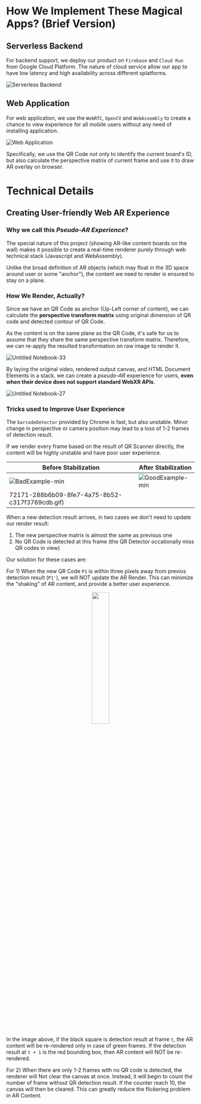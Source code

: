 # How We Implement These Magical Apps? (Brief Version)

## Serverless Backend

For backend support, we deploy our product on `Firebase` and `Cloud Run` from Google Cloud Platform. The nature of cloud service allow our app to have low latency and high availability across different splatforms.

![Serverless Backend](https://user-images.githubusercontent.com/89672451/152683764-030f614c-e7c3-4dc1-8f72-7833ac1443a5.jpg)


## Web Application

For web application, we use the `WebRTC`, `OpenCV` and `WebAssembly` to create a chance to view experience for all mobile users without any need of installing application.

![Web Application](https://user-images.githubusercontent.com/47029019/152671055-229ad26c-dadf-4f90-a28b-d92802374c21.jpg)

Specifically, we use the QR Code not only to identify the current board's ID, but also calculate the perspective matrix of current frame and use it to draw AR overlay on browser.

# Technical Details

## Creating User-friendly Web AR Experience

### Why we call this *Pseudo-AR Experience*?

The special nature of this project (showing AR-like content boards on the wall) makes it possible to create a real-time renderer purely through web technical stack (Javascript and WebAssembly).

Unlike the broad definition of AR objects (which may float in the 3D space around user or some "anchor"), the content we need to render is ensured to stay on a plane. 

### How We Render, Actually?

Since we have an QR Code as anchor (Up-Left corner of content), we can calculate the **perspective transform matrix** using original dimension of QR code and detected contour of QR Code.

As the content is on the same plane as the QR Code, it's safe for us to assume that they share the same perspective transform matrix. Therefore, we can re-apply the resulted transformation on raw image to render it.

![Untitled Notebook-33](https://user-images.githubusercontent.com/47029019/152671125-abfa8e38-0c09-423e-8637-7a2328dd5443.jpg)

By laying the original video, rendered output canvas, and HTML Document Elements in a stack, we can create a *pseudo-AR* experience for users, **even when their device does not support standard WebXR APIs**.

![Untitled Notebook-27](https://user-images.githubusercontent.com/47029019/152671154-8bd10367-223d-455e-b1f5-823ea3a3d4d0.jpg)

### Tricks used to Improve User Experience

The `barcodeDetector` provided by Chrome is fast, but also unstable. Minor change in perspective or camera position may lead to a loss of 1-2 frames of detection result.

If we render every frame based on the result of QR Scanner directly, the content will be highly unstable and have poor user experience.

| Before Stabilization | After Stabilization |
|----|----|
|![BadExample-min](https://user-images.githubusercontent.com/47029019/152672103-b7260f7c-171b-4b82-894c-69c18187a250.gif)|![GoodExample-min](https://user-images.githubusercontent.com/47029019/152672171-288b6b09-8fe7-4a75-8b52-c317f3769cdb.gif)
72171-288b6b09-8fe7-4a75-8b52-c317f3769cdb.gif)|

When a new detection result arrives, in two cases we don't need to update our render result:

1. The new perspective matrix is almost the same as previous one
2. No QR Code is detected at this frame (the QR Detector occationally miss QR codes in view)

Our solution for these cases are:

For 1) When the new QR Code `P1` is within three pixels away from previos detection result (`P1'`), we will NOT update the AR Render. This can minimize the "shaking" of AR content, and provide a better user experience.

<center><img src="https://user-images.githubusercontent.com/47029019/152673584-0124049d-506e-456f-802f-09d08c06fbe7.jpeg" width="30%"/></center>

In the image above, if the black square is detection result at frame `t`, the AR content will be re-rendered only in case of green frames. If the detection result at `t + 1` is the red bounding box, then AR content will NOT be re-rendered.

For 2) When there are only 1-2 frames with no QR code is detected, the renderer will Not clear the canvas at once. Instead, it will begin to count the number of frame without QR detection result. If the counter reach 10, the canvas will then be cleared. This can greatly reduce the flickering problem in AR Content.
